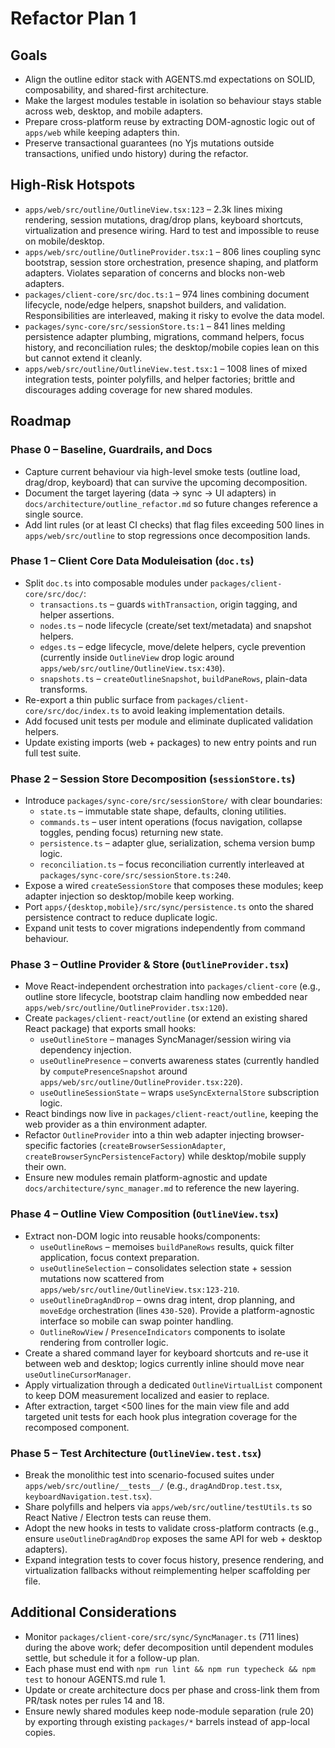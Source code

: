 # Refactor Plan 1

## Goals
- Align the outline editor stack with AGENTS.md expectations on SOLID, composability, and shared-first architecture.
- Make the largest modules testable in isolation so behaviour stays stable across web, desktop, and mobile adapters.
- Prepare cross-platform reuse by extracting DOM-agnostic logic out of `apps/web` while keeping adapters thin.
- Preserve transactional guarantees (no Yjs mutations outside transactions, unified undo history) during the refactor.

## High-Risk Hotspots
- `apps/web/src/outline/OutlineView.tsx:123` – 2.3k lines mixing rendering, session mutations, drag/drop plans, keyboard shortcuts, virtualization and presence wiring. Hard to test and impossible to reuse on mobile/desktop.
- `apps/web/src/outline/OutlineProvider.tsx:1` – 806 lines coupling sync bootstrap, session store orchestration, presence shaping, and platform adapters. Violates separation of concerns and blocks non-web adapters.
- `packages/client-core/src/doc.ts:1` – 974 lines combining document lifecycle, node/edge helpers, snapshot builders, and validation. Responsibilities are interleaved, making it risky to evolve the data model.
- `packages/sync-core/src/sessionStore.ts:1` – 841 lines melding persistence adapter plumbing, migrations, command helpers, focus history, and reconciliation rules; the desktop/mobile copies lean on this but cannot extend it cleanly.
- `apps/web/src/outline/OutlineView.test.tsx:1` – 1008 lines of mixed integration tests, pointer polyfills, and helper factories; brittle and discourages adding coverage for new shared modules.

## Roadmap

### Phase 0 – Baseline, Guardrails, and Docs
- Capture current behaviour via high-level smoke tests (outline load, drag/drop, keyboard) that can survive the upcoming decomposition.
- Document the target layering (data -> sync -> UI adapters) in `docs/architecture/outline_refactor.md` so future changes reference a single source.
- Add lint rules (or at least CI checks) that flag files exceeding 500 lines in `apps/web/src/outline` to stop regressions once decomposition lands.

### Phase 1 – Client Core Data Moduleisation (`doc.ts`)
- Split `doc.ts` into composable modules under `packages/client-core/src/doc/`:
  - `transactions.ts` – guards `withTransaction`, origin tagging, and helper assertions.
  - `nodes.ts` – node lifecycle (create/set text/metadata) and snapshot helpers.
  - `edges.ts` – edge lifecycle, move/delete helpers, cycle prevention (currently inside `OutlineView` drop logic around `apps/web/src/outline/OutlineView.tsx:430`).
  - `snapshots.ts` – `createOutlineSnapshot`, `buildPaneRows`, plain-data transforms.
- Re-export a thin public surface from `packages/client-core/src/doc/index.ts` to avoid leaking implementation details.
- Add focused unit tests per module and eliminate duplicated validation helpers.
- Update existing imports (web + packages) to new entry points and run full test suite.

### Phase 2 – Session Store Decomposition (`sessionStore.ts`)
- Introduce `packages/sync-core/src/sessionStore/` with clear boundaries:
  - `state.ts` – immutable state shape, defaults, cloning utilities.
  - `commands.ts` – user intent operations (focus navigation, collapse toggles, pending focus) returning new state.
  - `persistence.ts` – adapter glue, serialization, schema version bump logic.
  - `reconciliation.ts` – focus reconciliation currently interleaved at `packages/sync-core/src/sessionStore.ts:240`.
- Expose a wired `createSessionStore` that composes these modules; keep adapter injection so desktop/mobile keep working.
- Port `apps/{desktop,mobile}/src/sync/persistence.ts` onto the shared persistence contract to reduce duplicate logic.
- Expand unit tests to cover migrations independently from command behaviour.

### Phase 3 – Outline Provider & Store (`OutlineProvider.tsx`)
- Move React-independent orchestration into `packages/client-core` (e.g., outline store lifecycle, bootstrap claim handling now embedded near `apps/web/src/outline/OutlineProvider.tsx:120`).
- Create `packages/client-react/outline` (or extend an existing shared React package) that exports small hooks:
  - `useOutlineStore` – manages SyncManager/session wiring via dependency injection.
  - `useOutlinePresence` – converts awareness states (currently handled by `computePresenceSnapshot` around `apps/web/src/outline/OutlineProvider.tsx:220`).
  - `useOutlineSessionState` – wraps `useSyncExternalStore` subscription logic.
- React bindings now live in `packages/client-react/outline`, keeping the web provider as a thin environment adapter.
- Refactor `OutlineProvider` into a thin web adapter injecting browser-specific factories (`createBrowserSessionAdapter`, `createBrowserSyncPersistenceFactory`) while desktop/mobile supply their own.
- Ensure new modules remain platform-agnostic and update `docs/architecture/sync_manager.md` to reference the new layering.

### Phase 4 – Outline View Composition (`OutlineView.tsx`)
- Extract non-DOM logic into reusable hooks/components:
  - `useOutlineRows` – memoises `buildPaneRows` results, quick filter application, focus context preparation.
  - `useOutlineSelection` – consolidates selection state + session mutations now scattered from `apps/web/src/outline/OutlineView.tsx:123-210`.
  - `useOutlineDragAndDrop` – owns drag intent, drop planning, and `moveEdge` orchestration (lines `430-520`). Provide a platform-agnostic interface so mobile can swap pointer handling.
  - `OutlineRowView` / `PresenceIndicators` components to isolate rendering from controller logic.
- Create a shared command layer for keyboard shortcuts and re-use it between web and desktop; logics currently inline should move near `useOutlineCursorManager`.
- Apply virtualization through a dedicated `OutlineVirtualList` component to keep DOM measurement localized and easier to replace.
- After extraction, target <500 lines for the main view file and add targeted unit tests for each hook plus integration coverage for the recomposed component.

### Phase 5 – Test Architecture (`OutlineView.test.tsx`)
- Break the monolithic test into scenario-focused suites under `apps/web/src/outline/__tests__/` (e.g., `dragAndDrop.test.tsx`, `keyboardNavigation.test.tsx`).
- Share polyfills and helpers via `apps/web/src/outline/testUtils.ts` so React Native / Electron tests can reuse them.
- Adopt the new hooks in tests to validate cross-platform contracts (e.g., ensure `useOutlineDragAndDrop` exposes the same API for web + desktop adapters).
- Expand integration tests to cover focus history, presence rendering, and virtualization fallbacks without reimplementing helper scaffolding per file.

## Additional Considerations
- Monitor `packages/client-core/src/sync/SyncManager.ts` (711 lines) during the above work; defer decomposition until dependent modules settle, but schedule it for a follow-up plan.
- Each phase must end with `npm run lint && npm run typecheck && npm test` to honour AGENTS.md rule 1.
- Update or create architecture docs per phase and cross-link them from PR/task notes per rules 14 and 18.
- Ensure newly shared modules keep node-module separation (rule 20) by exporting through existing `packages/*` barrels instead of app-local copies.
